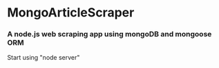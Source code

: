 # MongoArticleScraper

### A node.js web scraping app using mongoDB and mongoose ORM

Start using "node server"
